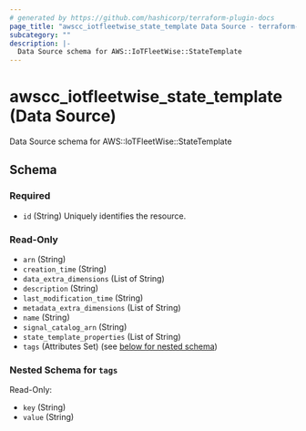 ```yaml
---
# generated by https://github.com/hashicorp/terraform-plugin-docs
page_title: "awscc_iotfleetwise_state_template Data Source - terraform-provider-awscc"
subcategory: ""
description: |-
  Data Source schema for AWS::IoTFleetWise::StateTemplate
---
```


# awscc_iotfleetwise_state_template (Data Source)

Data Source schema for AWS::IoTFleetWise::StateTemplate



<!-- schema generated by tfplugindocs -->
## Schema

### Required

- `id` (String) Uniquely identifies the resource.

### Read-Only

- `arn` (String)
- `creation_time` (String)
- `data_extra_dimensions` (List of String)
- `description` (String)
- `last_modification_time` (String)
- `metadata_extra_dimensions` (List of String)
- `name` (String)
- `signal_catalog_arn` (String)
- `state_template_properties` (List of String)
- `tags` (Attributes Set) (see [below for nested schema](#nestedatt--tags))

<a id="nestedatt--tags"></a>
### Nested Schema for `tags`

Read-Only:

- `key` (String)
- `value` (String)
